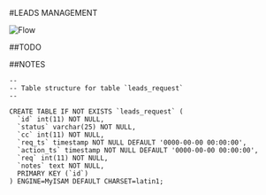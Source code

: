 #LEADS MANAGEMENT

![Flow](https://github.com/SBTelecom/VeriCon/raw/leads/leads/docs/flow.png)

##TODO


##NOTES
```
--
-- Table structure for table `leads_request`
--

CREATE TABLE IF NOT EXISTS `leads_request` (
  `id` int(11) NOT NULL,
  `status` varchar(25) NOT NULL,
  `cc` int(11) NOT NULL,
  `req_ts` timestamp NOT NULL DEFAULT '0000-00-00 00:00:00',
  `action_ts` timestamp NOT NULL DEFAULT '0000-00-00 00:00:00',
  `req` int(11) NOT NULL,
  `notes` text NOT NULL,
  PRIMARY KEY (`id`)
) ENGINE=MyISAM DEFAULT CHARSET=latin1;
```

